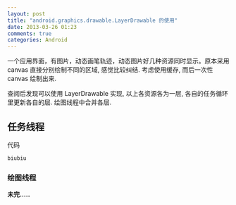 ```yaml
---
layout: post
title: "android.graphics.drawable.LayerDrawable 的使用"
date: 2013-03-26 01:23
comments: true
categories: Android 
---
```


一个应用界面，有图片，动态画笔轨迹，动态图片好几种资源同时显示。原本采用 canvas 直接分别绘制不同的区域, 感觉比较纠结. 考虑使用缓存, 而后一次性 canvas 绘制出来. 

查阅后发现可以使用 LayerDrawable 实现, 以上各资源各为一层, 各自的任务循环里更新各自的层. 绘图线程中合并各层. 

## 任务线程

代码 
``` java
biubiu
```

### 绘图线程

**未完.....**
